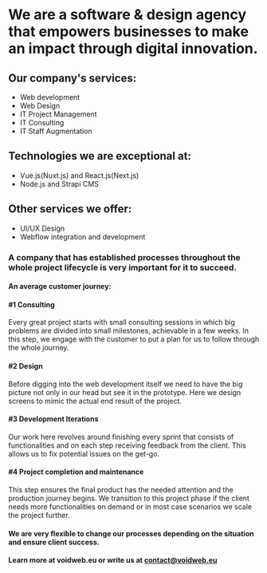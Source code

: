 # We are a software & design agency that empowers businesses to make an impact through digital innovation.

## Our company's services:
- Web development
- Web Design
- IT Project Management
- IT Consulting
- IT Staff Augmentation

## Technologies we are exceptional at:
- Vue.js(Nuxt.js) and React.js(Next.js)
- Node.js and Strapi CMS

## Other services we offer:
- UI/UX Design
- Webflow integration and development

### A company that has established processes throughout the whole project lifecycle is very important for it to succeed.

#### An average customer journey:

#### #1 Consulting

Every great project starts with small consulting sessions in which big problems are divided into small milestones, achievable in a few weeks. In this step, we engage with the customer to put a plan for us to follow through the whole journey.

#### #2 Design

Before digging into the web development itself we need to have the big picture not only in our head but see it in the prototype. Here we design screens to mimic the actual end result of the project.

#### #3 Development Iterations

Our work here revolves around finishing every sprint that consists of functionalities and on each step receiving feedback from the client. This allows us to fix potential issues on the get-go.

#### #4 Project completion and maintenance

This step ensures the final product has the needed attention and the production journey begins. We transition to this project phase if the client needs more functionalities on demand or in most case scenarios we scale the project further.

#### We are very flexible to change our processes depending on the situation and ensure client success.

#### Learn more at voidweb.eu or write us at contact@voidweb.eu
